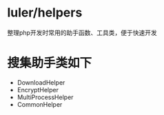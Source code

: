 # luler/helpers
整理php开发时常用的助手函数、工具类，便于快速开发
# 搜集助手类如下
- DownloadHelper
- EncryptHelper
- MultiProcessHelper
- CommonHelper
